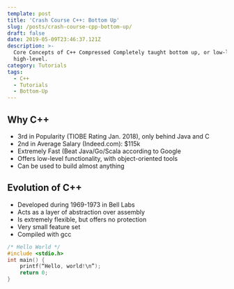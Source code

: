 ```yaml
---
template: post
title: 'Crash Course C++: Bottom Up'
slug: /posts/crash-course-cpp-bottom-up/
draft: false
date: 2019-05-09T23:46:37.121Z
description: >-
  Core Concepts of C++ Compressed Completely taught bottom up, or low-level to
  high-level.
category: Tutorials
tags:
  - C++
  - Tutorials
  - Bottom-Up
---
```

## Why C++

* 3rd in Popularity (TIOBE Rating Jan. 2018), only behind Java and C
* 2nd in Average Salary (Indeed.com): $115k
* Extremely Fast (Beat Java/Go/Scala according to Google
* Offers low-level functionality, with object-oriented tools
* Can be used to build almost anything

## Evolution of C++

* Developed during 1969-1973 in Bell Labs
* Acts as a layer of abstraction over assembly
* Is extremely flexible, but offers no protection
* Very small feature set
* Compiled with gcc


```C
/* Hello World */
#include <stdio.h>
int main() {	
    printf(“Hello, world!\n”);	
    return 0;
}
```
